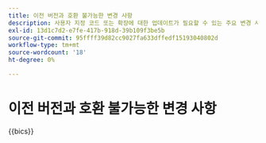 ```yaml
---
title: 이전 버전과 호환 불가능한 변경 사항
description: 사용자 지정 코드 또는 확장에 대한 업데이트가 필요할 수 있는 주요 변경 사항에 대해 알아봅니다.
exl-id: 13d1c7d2-e7fe-417b-918d-39b109f3be5b
source-git-commit: 95ffff39d82cc9027fa633dffedf15193040802d
workflow-type: tm+mt
source-wordcount: '18'
ht-degree: 0%

---
```


# 이전 버전과 호환 불가능한 변경 사항

{{bics}}
